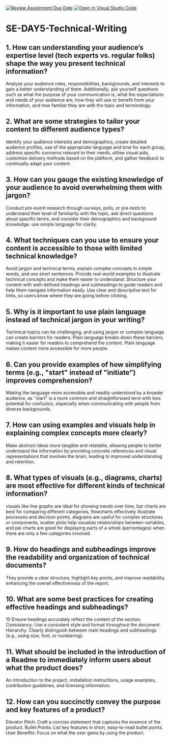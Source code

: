 [![Review Assignment Due Date](https://classroom.github.com/assets/deadline-readme-button-22041afd0340ce965d47ae6ef1cefeee28c7c493a6346c4f15d667ab976d596c.svg)](https://classroom.github.com/a/zsAR-pyY)
[![Open in Visual Studio Code](https://classroom.github.com/assets/open-in-vscode-2e0aaae1b6195c2367325f4f02e2d04e9abb55f0b24a779b69b11b9e10269abc.svg)](https://classroom.github.com/online_ide?assignment_repo_id=18481905&assignment_repo_type=AssignmentRepo)
# SE-DAY5-Technical-Writing
## 1. How can understanding your audience’s expertise level (tech experts vs. regular folks) shape the way you present technical information?
Analyze your audience roles, responsibilities, backgrounds, and interests to gain a better understanding of them. Additionally, ask yourself questions such as what the purpose of your communication is, what the expectations and needs of your audience are, how they will use or benefit from your information, and how familiar they are with the topic and terminology.

## 2. What are some strategies to tailor your content to different audience types? 
Identify your audience interests and demographics, create detailed audience profiles, use of the appropriate language and tone for each group, address specific concerns relevant to their needs, utilise visual aids, customize delivery methods based on the platform, and gather feedback to continually adapt your content.
## 3. How can you gauge the existing knowledge of your audience to avoid overwhelming them with jargon?
Conduct pre-event research through surveys, polls, or pre-tests to understand their level of familiarity with the topic, ask direct questions about specific terms, and consider their demographics and background knowledge. use simple language for clarity.

## 4. What techniques can you use to ensure your content is accessible to those with limited technical knowledge?
Avoid jargon and technical terms, explain complex concepts in simple words, and use short   sentences. Provide real-world examples to illustrate technical concepts and make them easier to understand. Structure your content with well-defined headings and subheadings to guide readers and help them navigate information easily. Use clear and descriptive text for links, so users know where they are going before clicking. 

## 5. Why is it important to use plain language instead of technical jargon in your writing?
Technical topics can be challenging, and using jargon or complex language can create barriers for readers. Plain language breaks down these barriers, making it easier for readers to comprehend the content. Plain language makes content more accessible for more people.

## 6. Can you provide examples of how simplifying terms (e.g., "start" instead of "initiate") improves comprehension?
Making the language more accessible and readily understood by a broader audience, as "start" is a more common and straightforward term with less potential for confusion, especially when communicating with people from diverse backgrounds.

## 7. How can using examples and visuals help in explaining complex concepts more clearly?
Make abstract ideas more tangible and relatable, allowing people to better understand the information by providing concrete references and visual representations that involves the brain, leading to improved understanding and retention.

## 8. What types of visuals (e.g., diagrams, charts) are most effective for different kinds of technical information?
visuals like line graphs are ideal for showing trends over time, bar charts are best for comparing different categories, flowcharts effectively illustrate processes and decision points, diagrams are useful for complex structures or components, scatter plots help visualize relationships between variables, and pie charts are good for displaying parts of a whole (percentages) when there are only a few categories involved.

## 9. How do headings and subheadings improve the readability and organization of technical documents?
They provide a clear structure, highlight key points, and improve readability, enhancing the overall effectiveness of the report.

## 10. What are some best practices for creating effective headings and subheadings?
10  Ensure headings accurately reflect the content of the section. Consistency: Use a consistent style and format throughout the document. Hierarchy: Clearly distinguish between main headings and subheadings (e.g., using size, font, or numbering).

## 11. What should be included in the introduction of a Readme to immediately inform users about what the product does?
An introduction to the project, installation instructions, usage examples, contribution guidelines, and licensing information. 

## 12. How can you succinctly convey the purpose and key features of a product?
Elevator Pitch: Craft a concise statement that captures the essence of the product. Bullet Points: List key features in short, easy-to-read bullet points. User Benefits: Focus on what the user gains by using the product.
